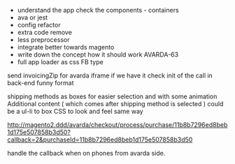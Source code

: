 * understand the app check the components - containers
* ava or jest
* config refactor
* extra code remove
* less preprocessor
* integrate better towards magento
* write down the concept how it should work AVARDA-63
* full app loader as css FB type

send invoicingZip for avarda iframe if we have it check init of the call in
back-end funny format

shipping methods as boxes for easier selection and with some animation
Additional content ( which comes after shipping method is selected ) could be a
ul-li to box CSS to look and feel same way

http://magento2.ddd/avarda/checkout/process/purchase/11b8b7296ed8beb1d175e507858b3d50?callback=2&purchaseId=11b8b7296ed8beb1d175e507858b3d50

handle the callback when on phones from avarda side.
